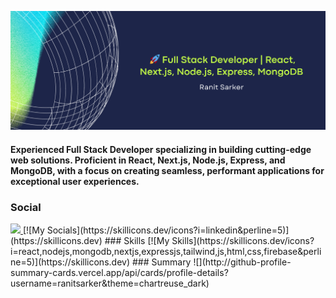 ![Full Stack Developer | React, Node.js, MongoDB | Crafting innovative web solutions.](https://raw.githubusercontent.com/ranitsarker/ranitsarker/main/gitbanner.png)
#### Experienced Full Stack Developer specializing in building cutting-edge web solutions. Proficient in React, Next.js, Node.js, Express, and MongoDB, with a focus on creating seamless, performant applications for exceptional user experiences.
### Social
  <a href="https://www.linkedin.com/in/ranit-sarker-586074b4/">
    <img src="https://skillicons.dev/icons?i=linkedin" />
  </a>
[![My Socials](https://skillicons.dev/icons?i=linkedin&perline=5)](https://skillicons.dev)
### Skills
[![My Skills](https://skillicons.dev/icons?i=react,nodejs,mongodb,nextjs,expressjs,tailwind,js,html,css,firebase&perline=5)](https://skillicons.dev)
### Summary
![](http://github-profile-summary-cards.vercel.app/api/cards/profile-details?username=ranitsarker&theme=chartreuse_dark)




